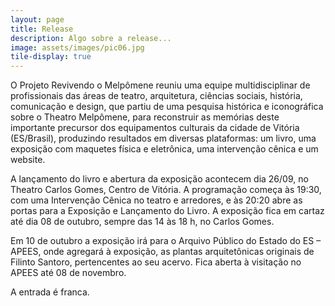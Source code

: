 ```yaml
---
layout: page
title: Release
description: Algo sobre a release...
image: assets/images/pic06.jpg
tile-display: true
---
```


O Projeto Revivendo o Melpômene reuniu uma equipe multidisciplinar de profissionais das áreas de teatro, arquitetura, ciências sociais, história, comunicação e design, que partiu de uma pesquisa histórica e iconográfica sobre o Theatro Melpômene, para reconstruir as memórias deste importante precursor dos equipamentos culturais da cidade de Vitória (ES/Brasil), produzindo resultados em diversas plataformas: um livro, uma exposição com maquetes física e eletrônica, uma intervenção cênica e um website.

A lançamento do livro e abertura da exposição acontecem dia 26/09, no Theatro Carlos Gomes, Centro de Vitória. A programação começa às 19:30, com uma Intervenção Cênica no teatro e arredores, e às 20:20 abre as portas para a Exposição e Lançamento do Livro. A exposição fica em cartaz até dia 08 de outubro, sempre das 14 às 18 h, no Carlos Gomes. 

Em 10 de outubro a exposição irá para o Arquivo Público do Estado do ES – APEES, onde agregará à exposição, as plantas arquitetônicas originais de Filinto Santoro, pertencentes ao seu acervo. Fica aberta à visitação no APEES até 08 de novembro.

A entrada é franca.